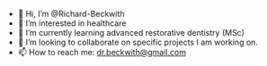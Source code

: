 - 👋 Hi, I’m @Richard-Beckwith
- 👀 I’m interested in healthcare
- 🌱 I’m currently learning advanced restorative dentistry (MSc)
- 💞️ I’m looking to collaborate on specific projects I am working on.
- 📫 How to reach me: dr.beckwith@gmail.com

<!---
Richard-Beckwith/Richard-Beckwith is a ✨ special ✨ repository because its `README.md` (this file) appears on your GitHub profile.
You can click the Preview link to take a look at your changes.
--->

